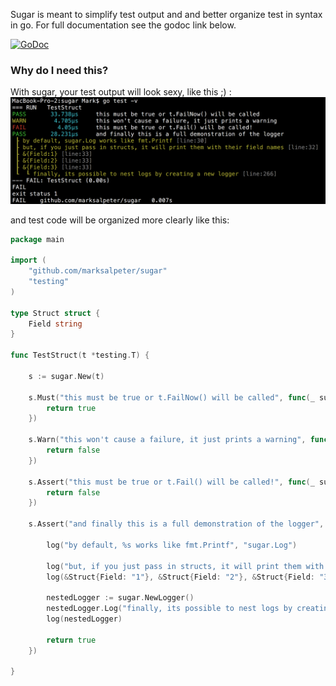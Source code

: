 Sugar is meant to simplify test output and and better organize test in syntax in go. For full documentation see the godoc link below.

[![GoDoc](https://godoc.org/github.com/golang/gddo?status.svg)](http://godoc.org/github.com/golang/gddo)

### Why do I need this?
With sugar, your test output will look sexy, like this ;) :
![terminal](terminal.png?raw=true)

and test code will be organized more clearly like this:
```go
package main

import (
	"github.com/marksalpeter/sugar"
	"testing"
)

type Struct struct {
	Field string
}

func TestStruct(t *testing.T) {

	s := sugar.New(t)

	s.Must("this must be true or t.FailNow() will be called", func(_ sugar.Log) bool {
		return true
	})

	s.Warn("this won't cause a failure, it just prints a warning", func(_ sugar.Log) bool {
		return false
	})

	s.Assert("this must be true or t.Fail() will be called!", func(_ sugar.Log) bool {
		return false
	})

	s.Assert("and finally this is a full demonstration of the logger", func(log sugar.Log) bool {

		log("by default, %s works like fmt.Printf", "sugar.Log")

		log("but, if you just pass in structs, it will print them with their field names")
		log(&Struct{Field: "1"}, &Struct{Field: "2"}, &Struct{Field: "3"})

		nestedLogger := sugar.NewLogger()
		nestedLogger.Log("finally, its possible to nest logs by creating a new logger")
		log(nestedLogger)

		return true
	})

}
```
